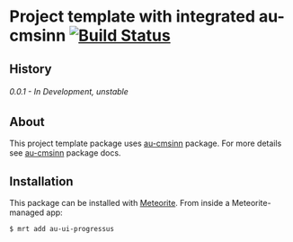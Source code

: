 # Project template with integrated au-cmsinn [![Build Status](https://travis-ci.org/SteelzZ/au-ui-progressus.svg?branch=master)](https://travis-ci.org/SteelzZ/au-ui-progressus)

## History

###### 0.0.1 - In Development, unstable

## About

This project template package uses [au-cmsinn](https://github.com/SteelzZ/au-cmsinn) package. For more details see [au-cmsinn](https://github.com/SteelzZ/au-cmsinn) package docs.

## Installation

This package can be installed with [Meteorite](https://github.com/oortcloud/meteorite/). From inside a Meteorite-managed app:

``` sh
$ mrt add au-ui-progressus
```